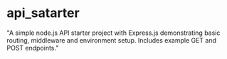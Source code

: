 # api_satarter
"A simple node.js API starter project with Express.js demonstrating basic routing, middleware and environment setup. Includes example GET and POST endpoints."
